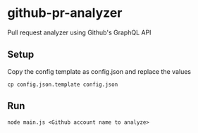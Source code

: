 # github-pr-analyzer

Pull request analyzer using Github's GraphQL API

## Setup

Copy the config template as config.json and replace the values

```
cp config.json.template config.json
```

## Run

```
node main.js <Github account name to analyze>
```
